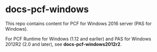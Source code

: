 # docs-pcf-windows

This repo contains content for PCF for Windows 2016 server (PAS for Windows).

For PCF Runtime for Windows (1.12 and earlier) and PAS for Windows 2012R2 (2.0 and later), see **docs-pcf-windows2012r2**.